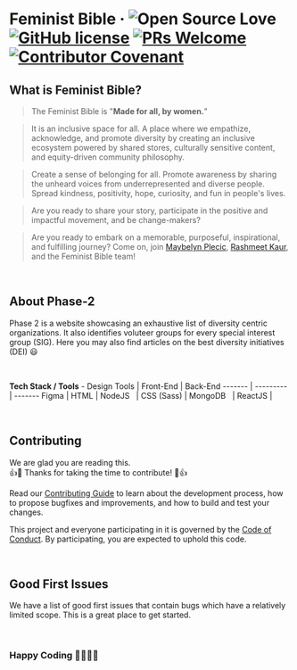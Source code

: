 # Feminist Bible &middot; ![Open Source Love](https://badges.frapsoft.com/os/v2/open-source.svg?v=103) [![GitHub license](https://img.shields.io/badge/license-MIT-blue.svg)](LICENSE) [![PRs Welcome](https://img.shields.io/badge/PRs-welcome-green.svg)](CONTRIBUTING.md) [![Contributor Covenant](https://img.shields.io/badge/Contributor%20Covenant-v2.0%20adopted-ff69b4.svg)](CODE_OF_CONDUCT.md)

## What is Feminist Bible?

> The Feminist Bible is "**Made for all, by women.**"  

> It is an inclusive space for all. A place where we empathize, acknowledge, and promote diversity by creating an inclusive ecosystem powered by shared stores, culturally sensitive content, and equity-driven community philosophy.    

> Create a sense of belonging for all. 
Promote awareness by sharing the unheard voices from underrepresented and diverse people.  
Spread kindness, positivity, hope, curiosity, and fun in people's lives.

> Are you ready to share your story, participate in the positive and impactful movement, and be change-makers?

> Are you ready to embark on a memorable, purposeful, inspirational, and fulfilling journey? Come on, join [Maybelyn Plecic](https://www.linkedin.com/in/maybelynplecic), [Rashmeet Kaur](https://www.linkedin.com/in/kaurrashmeet27/), and the Feminist Bible team!

<br />

## About Phase-2 
Phase 2 is a website showcasing an exhaustive list of diversity centric organizations. It also identifies voluteer groups for every special interest group (SIG). Here you may also find articles on the best diversity initiatives (DEI) 😃

<br />

**Tech Stack / Tools** - 
Design Tools    | Front-End     | Back-End
-------         | ---------     | -------
Figma           | HTML          | NodeJS
&nbsp;          | CSS (Sass)    | MongoDB
&nbsp;          | ReactJS       | &nbsp;

<br />

## Contributing
We are glad you are reading this. <br />
👍🎉 Thanks for taking the time to contribute! 🎉👍

Read our [Contributing Guide](https://github.com/girlscript/feminist-bible-phase-2/blob/master/CONTRIBUTING.md) to learn about the development process, how to propose bugfixes and improvements, and how to build and test your changes.

This project and everyone participating in it is governed by the [Code of Conduct](https://github.com/girlscript/feminist-bible-phase-2/blob/master/CODE_OF_CONDUCT.md). By participating, you are expected to uphold this code.

<br />

## Good First Issues
We have a list of good first issues that contain bugs which have a relatively limited scope. This is a great place to get started.

<br />



### Happy Coding 👩‍💻👩‍💻
